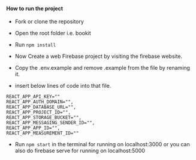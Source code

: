 #### How to run the project

- Fork or clone the repository
- Open the root folder i.e. bookit
- Run `npm install`
- Now Create a web Firebase project by visiting the firebase website.
- Copy the .env.example and remove .example from the file by renaming it.

- insert below lines of code into that file.

```
REACT_APP_API_KEY=""
REACT_APP_AUTH_DOMAIN="",
REACT_APP_DATABASE_URL="",
REACT_APP_PROJECT_ID="",
REACT_APP_STORAGE_BUCKET="",
REACT_APP_MESSAGING_SENDER_ID="",
REACT_APP_APP_ID="",
REACT_APP_MEASUREMENT_ID=""
```

- Run `npm start` in the terminal for running on localhost:3000
or you can also do firebase serve for running on localhost:5000
